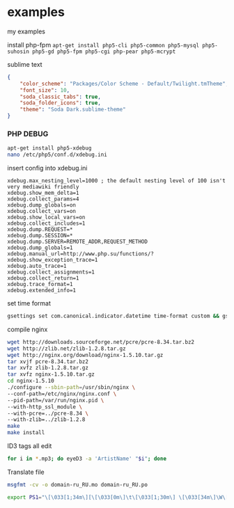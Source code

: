 examples
========
my examples

install php-fpm
`apt-get install php5-cli php5-common php5-mysql php5-suhosin php5-gd php5-fpm php5-cgi php-pear php5-mcrypt`

sublime text    
```json
{
	"color_scheme": "Packages/Color Scheme - Default/Twilight.tmTheme",
	"font_size": 10,
	"soda_classic_tabs": true,
	"soda_folder_icons": true,
	"theme": "Soda Dark.sublime-theme"
}
```
### PHP DEBUG    
```sh
apt-get install php5-xdebug
nano /etc/php5/conf.d/xdebug.ini
```
insert config into xdebug.ini    
```
xdebug.max_nesting_level=1000 ; the default nesting level of 100 isn't very mediawiki friendly
xdebug.show_mem_delta=1
xdebug.collect_params=4
xdebug.dump_globals=on
xdebug.collect_vars=on
xdebug.show_local_vars=on
xdebug.collect_includes=1
xdebug.dump.REQUEST=*
xdebug.dump.SESSION=*
xdebug.dump.SERVER=REMOTE_ADDR,REQUEST_METHOD
xdebug.dump_globals=1
xdebug.manual_url=http://www.php.su/functions/?
xdebug.show_exception_trace=1
xdebug.auto_trace=1
xdebug.collect_assignments=1
xdebug.collect_return=1
xdebug.trace_format=1
xdebug.extended_info=1
```

set time format
``` sh
gsettings set com.canonical.indicator.datetime time-format custom && gsettings set com.canonical.indicator.datetime custom-time-format "%Y-%m-%d %H:%M:%S"
```

compile nginx    
``` sh
wget http://downloads.sourceforge.net/pcre/pcre-8.34.tar.bz2
wget http://zlib.net/zlib-1.2.8.tar.gz
wget http://nginx.org/download/nginx-1.5.10.tar.gz
tar xvjf pcre-8.34.tar.bz2
tar xvfz zlib-1.2.8.tar.gz
tar xvfz nginx-1.5.10.tar.gz
cd nginx-1.5.10
./configure --sbin-path=/usr/sbin/nginx \
--conf-path=/etc/nginx/nginx.conf \
--pid-path=/var/run/nginx.pid \
--with-http_ssl_module \
--with-pcre=../pcre-8.34 \
--with-zlib=../zlib-1.2.8
make
make install
```

ID3 tags all edit
``` sh
for i in *.mp3; do eyeD3 -a 'ArtistName' "$i"; done
```

Translate file
``` sh
msgfmt -cv -o domain-ru_RU.mo domain-ru_RU.po
```

``` sh
export PS1="\[\033[1;34m\][\[\033[0m\]\t\[\033[1;30m\] \[\033[34m\]\W\[\033[1;34m\]]\[\033[32;1m\]:>\[\033[0m\] "
```
